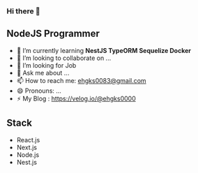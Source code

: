 ### Hi there 👋

<!--
**ehgks0000/ehgks0000** is a ✨ _special_ ✨ repository because its `README.md` (this file) appears on your GitHub profile.

Here are some ideas to get you started:

- 🔭 I’m currently working on ...
- 🌱 I’m currently learning ...
- 👯 I’m looking to collaborate on ...
- 🤔 I’m looking for help with ...
- 💬 Ask me about ...
- 📫 How to reach me: ...
- 😄 Pronouns: ...
- ⚡ Fun fact: ...
-->

## NodeJS Programmer


- 🌱 I’m currently learning **NestJS TypeORM Sequelize Docker**
- 👯 I’m looking to collaborate on ...
- 🤔 I’m looking for Job
- 💬 Ask me about ...
- 📫 How to reach me: ehgks0083@gmail.com
- 😄 Pronouns: ...
- ⚡ My Blog : https://velog.io/@ehgks0000


## Stack

- React.js
- Next.js
- Node.js
- Nest.js
